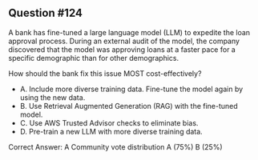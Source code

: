 ## Question #124

A bank has fine-tuned a large language model (LLM) to expedite the loan approval process. During an external audit of the model, the company discovered that the model was approving loans at a faster pace for a specific demographic than for other demographics.

How should the bank fix this issue MOST cost-effectively?

- A. Include more diverse training data. Fine-tune the model again by using the new data.
- B. Use Retrieval Augmented Generation (RAG) with the fine-tuned model.
- C. Use AWS Trusted Advisor checks to eliminate bias.
- D. Pre-train a new LLM with more diverse training data. 

Correct Answer: 
A Community vote distribution A (75%) B (25%)